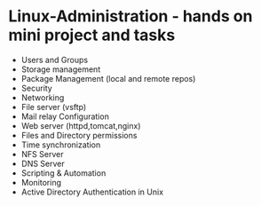 # Linux-Administration - hands on mini project and tasks
- Users and Groups
- Storage management
- Package Management (local and remote repos)
- Security
- Networking
- File server (vsftp)
- Mail relay Configuration
- Web server (httpd,tomcat,nginx)
- Files and Directory permissions
- Time synchronization
- NFS Server
- DNS Server
- Scripting & Automation
- Monitoring
- Active Directory Authentication in Unix
  
